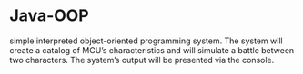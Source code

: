 # Java-OOP

simple interpreted object-oriented programming system.
The system will create a catalog of MCU’s characteristics and will simulate a battle between two characters.
The system’s output will be presented via the console.
